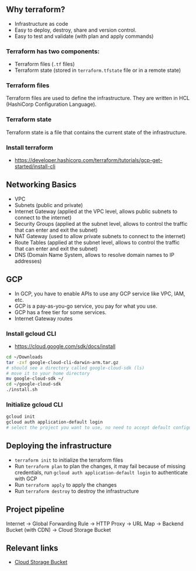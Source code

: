 ## Why terraform?
- Infrastructure as code
- Easy to deploy, destroy, share and version control.
- Easy to test and validate (with plan and apply commands)

### Terraform has two components:
- Terraform files (`.tf` files)
- Terraform state (stored in `terraform.tfstate` file or in a remote state)

### Terraform files
Terraform files are used to define the infrastructure.
They are written in HCL (HashiCorp Configuration Language).

### Terraform state
Terraform state is a file that contains the current state of the infrastructure.

### Install terraform
- https://developer.hashicorp.com/terraform/tutorials/gcp-get-started/install-cli

## Networking Basics
- VPC
- Subnets (public and private)
- Internet Gateway (applied at the VPC level, allows public subnets to connect to the internet)
- Security Groups (applied at the subnet level, allows to control the traffic that can enter and exit the subnet)
- NAT Gateway (used to allow private subnets to connect to the internet)
- Route Tables (applied at the subnet level, allows to control the traffic that can enter and exit the subnet)
- DNS (Domain Name System, allows to resolve domain names to IP addresses)

## GCP
- In GCP, you have to enable APIs to use any GCP service like VPC, IAM, etc.
- GCP is a pay-as-you-go service, you pay for what you use.
- GCP has a free tier for some services.
- Internet Gateway routes 

### Install gcloud CLI
- https://cloud.google.com/sdk/docs/install
```bash
cd ~/Downloads
tar -zxf google-cloud-cli-darwin-arm.tar.gz
# should see a directory called google-cloud-sdk (ls)
# move it to your home directory
mv google-cloud-sdk ~/
cd ~/google-cloud-sdk
./install.sh
```

### Initialize gcloud CLI
```bash
gcloud init
gcloud auth application-default login
# select the project you want to use, no need to accept default configuration
```

## Deploying the infrastructure
- `terraform init` to initialize the terraform files
- Run `terraform plan` to plan the changes, it may fail because of missing credentials, run `gcloud auth application-default login` to authenticate with GCP
- Run `terraform apply` to apply the changes
- Run `terraform destroy` to destroy the infrastructure

## Project pipeline
Internet → Global Forwarding Rule → HTTP Proxy → URL Map → Backend Bucket (with CDN) → Cloud Storage Bucket

## Relevant links
- [Cloud Storage Bucket](https://registry.terraform.io/providers/hashicorp/google/latest/docs/resources/storage_bucket#argument-reference)